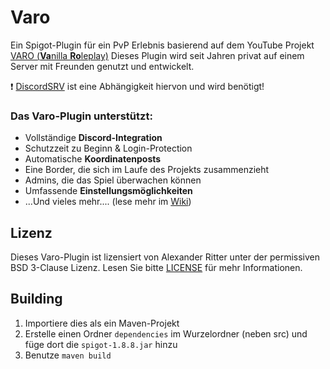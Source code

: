 # Varo
Ein Spigot-Plugin für ein PvP Erlebnis basierend auf dem YouTube Projekt [VARO (**Va**nilla **Ro**leplay)](http://de.youtube.wikia.com/wiki/Minecraft_VARO "Link zum Varo Wiki")
Dieses Plugin wird seit Jahren privat auf einem Server mit Freunden genutzt und entwickelt.

❗ [DiscordSRV](https://www.spigotmc.org/resources/discordsrv.18494/ "Discord-Plugin von Scarsz") ist eine Abhängigkeit hiervon und wird benötigt!

### Das Varo-Plugin unterstützt:
- Vollständige **Discord-Integration**
- Schutzzeit zu Beginn & Login-Protection
- Automatische **Koordinatenposts**
- Eine Border, die sich im Laufe des Projekts zusammenzieht
- Admins, die das Spiel überwachen können
- Umfassende **Einstellungsmöglichkeiten**
- ...Und vieles mehr.... (lese mehr im [Wiki](https://github.com/AlexanderRitter02/varo-issues/wiki))

## Lizenz
Dieses Varo-Plugin ist lizensiert von Alexander Ritter unter der permissiven BSD 3-Clause Lizenz. Lesen Sie bitte [LICENSE](../blob/master/LICENSE) für mehr Informationen.

## Building
1. Importiere dies als ein Maven-Projekt
2. Erstelle einen Ordner `dependencies` im Wurzelordner (neben src) und füge dort die `spigot-1.8.8.jar` hinzu
3. Benutze `maven build`